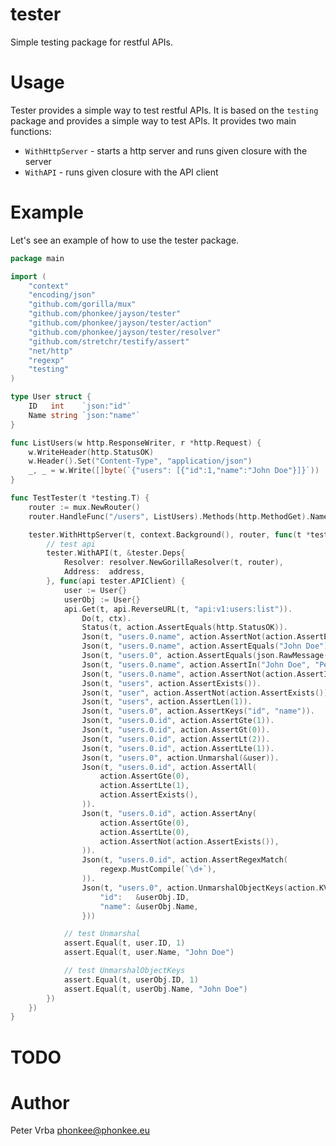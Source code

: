 # tester

Simple testing package for restful APIs.

# Usage

Tester provides a simple way to test restful APIs. It is based on the `testing` package and provides a simple way to
test APIs.
It provides two main functions:

- `WithHttpServer` - starts a http server and runs given closure with the server
- `WithAPI` - runs given closure with the API client

# Example

Let's see an example of how to use the tester package.

```go
package main

import (
	"context"
	"encoding/json"
	"github.com/gorilla/mux"
	"github.com/phonkee/jayson/tester"
	"github.com/phonkee/jayson/tester/action"
	"github.com/phonkee/jayson/tester/resolver"
	"github.com/stretchr/testify/assert"
	"net/http"
	"regexp"
	"testing"
)

type User struct {
	ID   int    `json:"id"`
	Name string `json:"name"`
}

func ListUsers(w http.ResponseWriter, r *http.Request) {
	w.WriteHeader(http.StatusOK)
	w.Header().Set("Content-Type", "application/json")
	_, _ = w.Write([]byte(`{"users": [{"id":1,"name":"John Doe"}]}`))
}

func TestTester(t *testing.T) {
	router := mux.NewRouter()
	router.HandleFunc("/users", ListUsers).Methods(http.MethodGet).Name("api:v1:users:list")

	tester.WithHttpServer(t, context.Background(), router, func(t *testing.T, ctx context.Context, address string) {
		// test api
		tester.WithAPI(t, &tester.Deps{
			Resolver: resolver.NewGorillaResolver(t, router),
			Address:  address,
		}, func(api tester.APIClient) {
			user := User{}
			userObj := User{}
			api.Get(t, api.ReverseURL(t, "api:v1:users:list")).
				Do(t, ctx).
				Status(t, action.AssertEquals(http.StatusOK)).
				Json(t, "users.0.name", action.AssertNot(action.AssertEquals("Johnson Doe"))).
				Json(t, "users.0.name", action.AssertEquals("John Doe")).
				Json(t, "users.0", action.AssertEquals(json.RawMessage(`{"id":1,"name":"John Doe"}`))).
				Json(t, "users.0.name", action.AssertIn("John Doe", "Peter Vrba")).
				Json(t, "users.0.name", action.AssertNot(action.AssertIn("Johnson Doe", "Peter Vrba"))).
				Json(t, "users", action.AssertExists()).
				Json(t, "user", action.AssertNot(action.AssertExists())).
				Json(t, "users", action.AssertLen(1)).
				Json(t, "users.0", action.AssertKeys("id", "name")).
				Json(t, "users.0.id", action.AssertGte(1)).
				Json(t, "users.0.id", action.AssertGt(0)).
				Json(t, "users.0.id", action.AssertLt(2)).
				Json(t, "users.0.id", action.AssertLte(1)).
				Json(t, "users.0", action.Unmarshal(&user)).
				Json(t, "users.0.id", action.AssertAll(
					action.AssertGte(0),
					action.AssertLte(1),
					action.AssertExists(),
				)).
				Json(t, "users.0.id", action.AssertAny(
					action.AssertGte(0),
					action.AssertLte(0),
					action.AssertNot(action.AssertExists()),
				)).
				Json(t, "users.0.id", action.AssertRegexMatch(
					regexp.MustCompile(`\d+`),
				)).
				Json(t, "users.0", action.UnmarshalObjectKeys(action.KV{
					"id":   &userObj.ID,
					"name": &userObj.Name,
				}))

			// test Unmarshal
			assert.Equal(t, user.ID, 1)
			assert.Equal(t, user.Name, "John Doe")

			// test UnmarshalObjectKeys
			assert.Equal(t, userObj.ID, 1)
			assert.Equal(t, userObj.Name, "John Doe")
		})
	})
}

```

# TODO


# Author

Peter Vrba <phonkee@phonkee.eu>